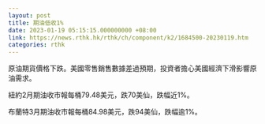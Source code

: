 ```yaml
---
layout: post
title: 期油低收1%
date: 2023-01-19 05:15:15.000000000 +08:00
link: https://news.rthk.hk/rthk/ch/component/k2/1684500-20230119.htm
categories: rthk
---
```


原油期貨價格下跌。美國零售銷售數據差過預期，投資者擔心美國經濟下滑影響原油需求。

紐約2月期油收市報每桶79.48美元，跌70美仙，跌幅近1%。

布蘭特3月期油收市報每桶84.98美元，跌94美仙，跌幅逾1%。

